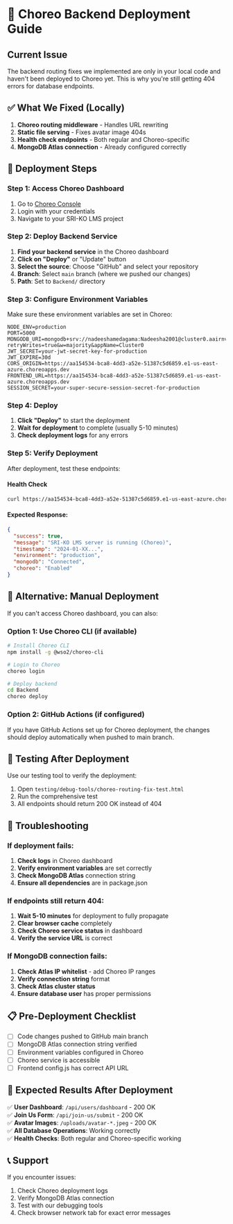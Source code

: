 # 🚀 Choreo Backend Deployment Guide

## Current Issue
The backend routing fixes we implemented are only in your local code and haven't been deployed to Choreo yet. This is why you're still getting 404 errors for database endpoints.

## ✅ What We Fixed (Locally)
1. **Choreo routing middleware** - Handles URL rewriting
2. **Static file serving** - Fixes avatar image 404s  
3. **Health check endpoints** - Both regular and Choreo-specific
4. **MongoDB Atlas connection** - Already configured correctly

## 🎯 Deployment Steps

### Step 1: Access Choreo Dashboard
1. Go to [Choreo Console](https://console.choreo.dev/)
2. Login with your credentials
3. Navigate to your SRI-KO LMS project

### Step 2: Deploy Backend Service
1. **Find your backend service** in the Choreo dashboard
2. **Click on "Deploy"** or "Update" button
3. **Select the source**: Choose "GitHub" and select your repository
4. **Branch**: Select `main` branch (where we pushed our changes)
5. **Path**: Set to `Backend/` directory

### Step 3: Configure Environment Variables
Make sure these environment variables are set in Choreo:

```env
NODE_ENV=production
PORT=5000
MONGODB_URI=mongodb+srv://nadeeshamedagama:Nadeesha2001@cluster0.aairnvz.mongodb.net/SriKo?retryWrites=true&w=majority&appName=Cluster0
JWT_SECRET=your-jwt-secret-key-for-production
JWT_EXPIRE=30d
CORS_ORIGIN=https://aa154534-bca8-4dd3-a52e-51387c5d6859.e1-us-east-azure.choreoapps.dev
FRONTEND_URL=https://aa154534-bca8-4dd3-a52e-51387c5d6859.e1-us-east-azure.choreoapps.dev
SESSION_SECRET=your-super-secure-session-secret-for-production
```

### Step 4: Deploy
1. **Click "Deploy"** to start the deployment
2. **Wait for deployment** to complete (usually 5-10 minutes)
3. **Check deployment logs** for any errors

### Step 5: Verify Deployment
After deployment, test these endpoints:

#### Health Check
```bash
curl https://aa154534-bca8-4dd3-a52e-51387c5d6859.e1-us-east-azure.choreoapps.dev/choreo-apis/sri-ko-lms-platform/backend/v1/api/health
```

#### Expected Response:
```json
{
  "success": true,
  "message": "SRI-KO LMS server is running (Choreo)",
  "timestamp": "2024-01-XX...",
  "environment": "production",
  "mongodb": "Connected",
  "choreo": "Enabled"
}
```

## 🔧 Alternative: Manual Deployment

If you can't access Choreo dashboard, you can also:

### Option 1: Use Choreo CLI (if available)
```bash
# Install Choreo CLI
npm install -g @wso2/choreo-cli

# Login to Choreo
choreo login

# Deploy backend
cd Backend
choreo deploy
```

### Option 2: GitHub Actions (if configured)
If you have GitHub Actions set up for Choreo deployment, the changes should deploy automatically when pushed to main branch.

## 🧪 Testing After Deployment

Use our testing tool to verify the deployment:
1. Open `testing/debug-tools/choreo-routing-fix-test.html`
2. Run the comprehensive test
3. All endpoints should return 200 OK instead of 404

## 🚨 Troubleshooting

### If deployment fails:
1. **Check logs** in Choreo dashboard
2. **Verify environment variables** are set correctly
3. **Check MongoDB Atlas** connection string
4. **Ensure all dependencies** are in package.json

### If endpoints still return 404:
1. **Wait 5-10 minutes** for deployment to fully propagate
2. **Clear browser cache** completely
3. **Check Choreo service status** in dashboard
4. **Verify the service URL** is correct

### If MongoDB connection fails:
1. **Check Atlas IP whitelist** - add Choreo IP ranges
2. **Verify connection string** format
3. **Check Atlas cluster status**
4. **Ensure database user** has proper permissions

## 📋 Pre-Deployment Checklist

- [ ] Code changes pushed to GitHub main branch
- [ ] MongoDB Atlas connection string verified
- [ ] Environment variables configured in Choreo
- [ ] Choreo service is accessible
- [ ] Frontend config.js has correct API URL

## 🎉 Expected Results After Deployment

✅ **User Dashboard**: `/api/users/dashboard` - 200 OK  
✅ **Join Us Form**: `/api/join-us/submit` - 200 OK  
✅ **Avatar Images**: `/uploads/avatar-*.jpeg` - 200 OK  
✅ **All Database Operations**: Working correctly  
✅ **Health Checks**: Both regular and Choreo-specific working  

## 📞 Support

If you encounter issues:
1. Check Choreo deployment logs
2. Verify MongoDB Atlas connection
3. Test with our debugging tools
4. Check browser network tab for exact error messages

